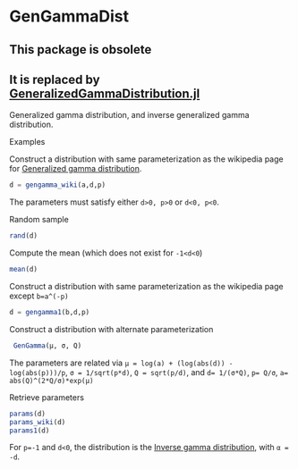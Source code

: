 # GenGammaDist

## This package is obsolete

## It is replaced by [GeneralizedGammaDistribution.jl](https://github.com/jlapeyre/GeneralizedGammaDistribution.jl)



Generalized gamma distribution, and inverse generalized gamma distribution.

Examples

Construct a distribution with same parameterization as the wikipedia page for
[Generalized gamma distribution](https://en.wikipedia.org/wiki/Generalized_gamma_distribution).
```julia
d = gengamma_wiki(a,d,p)
```

The parameters must satisfy either `d>0, p>0` or `d<0, p<0`.

Random sample
```julia
rand(d)
```

Compute the mean (which does not exist for `-1<d<0`)
```julia
mean(d)
```

Construct a distribution with same parameterization as the wikipedia page
except `b=a^(-p)`
```julia
d = gengamma1(b,d,p)
```

Construct a distribution with alternate parameterization
```julia
 GenGamma(μ, σ, Q)
```

The parameters are related via
`μ = log(a) + (log(abs(d)) - log(abs(p)))/p`,
`σ = 1/sqrt(p*d)`, `Q = sqrt(p/d)`, and
`d= 1/(σ*Q)`,  `p= Q/σ`,
`a= abs(Q)^(2*Q/σ)*exp(μ)`


Retrieve parameters

```julia
params(d)
params_wiki(d)
params1(d)
```

For `p=-1` and `d<0`, the distribution is the
[Inverse gamma distribution](https://en.wikipedia.org/wiki/Inverse-gamma_distribution),
with `α = -d`.
